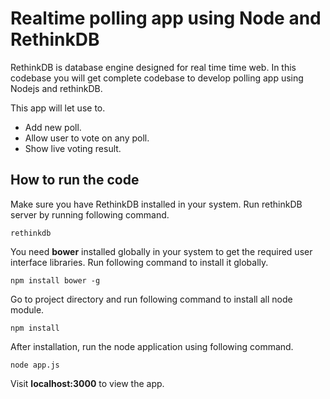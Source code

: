 # Realtime polling app using Node and RethinkDB

RethinkDB is database engine designed for real time time web. In this codebase you will get complete codebase to develop polling app using Nodejs and rethinkDB.

This app will let use to.

* Add new poll.
* Allow user to vote on any poll.
* Show live voting result.

## How to run the code

Make sure you have RethinkDB installed in your system. Run rethinkDB server by running following command.

```
rethinkdb
```
You need **bower** installed globally in your system to get the required user interface libraries. Run following command to install it globally.
```
npm install bower -g
```
Go to project directory and run following command to install all node module.

```
npm install
```
After installation, run the node application using following command.

```
node app.js
```
Visit **localhost:3000** to view the app.
